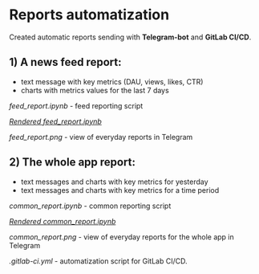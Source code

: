 # Reports automatization

Created automatic reports sending with **Telegram-bot** and **GitLab CI/CD**. 

## 1) A news feed report:
* text message with key metrics (DAU, views, likes, CTR)
* charts with metrics values for the last 7 days

*feed_report.ipynb* - feed reporting script

*[Rendered feed_report.ipynb](https://nbviewer.org/github/EvgDubrovin/Data_Analyst_Simulator/blob/main/2_reports_automatization/feed_report.ipynb)*

*feed_report.png* - view of everyday reports in Telegram

## 2) The whole app report:
* text messages and charts with key metrics for yesterday
* text messages and charts with key metrics for a time period 

*common_report.ipynb* - common reporting script

*[Rendered common_report.ipynb](https://nbviewer.org/github/EvgDubrovin/Data_Analyst_Simulator/blob/main/2_reports_automatization/common_report.ipynb)*

*common_report.png* - view of everyday reports for the whole app in Telegram



*.gitlab-ci.yml* - automatization script for GitLab CI/CD.
